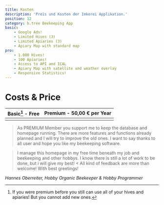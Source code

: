 ```yaml
---
title: Kosten
description: 'Preis und Kosten der Imkerei Applikation.'
position: 12
category: b.tree Beekeeping App
basic:
    - Google Ads!
    - Limited Hives (3)
    - Limited Apiaries (3)
    - Apiary Map with standard map
pro:
    - 1.000 Hives!
    - 100 Apiaries!
    - Access to API and ICAL
    - Apiary Map with satellite and weather overlay
    - Responsive Statistics!
---
```


# Costs & Price

|**Basic[^1] - Free** | **Premium - 50,00 € per Year** |
|-|-|
|<BaseList :items="basic" icon-color="text-orange-500"></BaseList>|<BaseList :items="pro" icon-color="text-green-500"></BaseList>|

> As PREMIUM Member you support me to keep the database and homepage running. There are more features and functions already planned and I will try to improve the old ones. I want to say thanks to all user and hope you like my beekeeping software.

> I manage this homepage in my free time beneath my job and beekeeping and other hobbys. I know there is still a lot of work to be done, but i will give my best! <
All kind of feedback are more than welcome!
With best greetings!

_Hannes Oberreiter, Hobby Organic Beekeeper & Hobby Programmer_

[^1]: If you were premium before you still can use all of your hives and apiaries! But you cannot add new ones.

<CallToActionContent></CallToActionContent>
